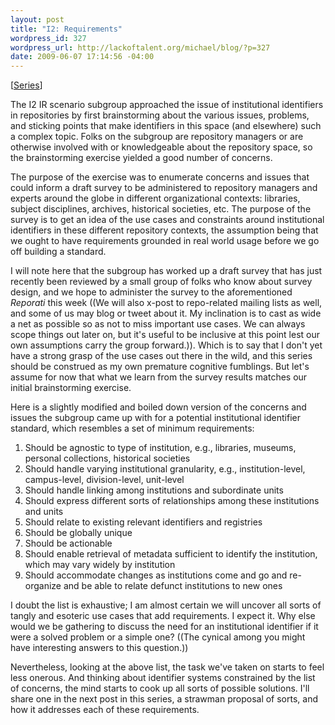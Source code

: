 ```yaml
--- 
layout: post
title: "I2: Requirements"
wordpress_id: 327
wordpress_url: http://lackoftalent.org/michael/blog/?p=327
date: 2009-06-07 17:14:56 -04:00
---
```

[<a href="http://lackoftalent.org/michael/blog/category/niso-i2/">Series</a>]

The I2 IR scenario subgroup approached the issue of institutional identifiers in repositories by first brainstorming about the various issues, problems, and sticking points that make identifiers in this space (and elsewhere) such a complex topic.  Folks on the subgroup are repository managers or are otherwise involved with or knowledgeable about the repository space, so the brainstorming exercise yielded a good number of concerns.  

The purpose of the exercise was to enumerate concerns and issues that could inform a draft survey to be administered to repository managers and experts around the globe in different organizational contexts: libraries, subject disciplines, archives, historical societies, etc.  The purpose of the survey is to get an idea of the use cases and constraints around institutional identifiers in these different repository contexts, the assumption being that we ought to have requirements grounded in real world usage before we go off building a standard.

I will note here that the subgroup has worked up a draft survey that has just recently been reviewed by a small group of folks who know about survey design, and we hope to administer the survey to the aforementioned <em>Reporati</em> this week ((We will also x-post to repo-related mailing lists as well, and some of us may blog or tweet about it.  My inclination is to cast as wide a net as possible so as not to miss important use cases.  We can always scope things out later on, but it's useful to be inclusive at this point lest our own assumptions carry the group forward.)).  Which is to say that I don't yet have a strong grasp of the use cases out there in the wild, and this series should be construed as my own premature cognitive fumblings.  But let's assume for now that what we learn from the survey results matches our initial brainstorming exercise.  

Here is a slightly modified and boiled down version of the concerns and issues the subgroup came up with for a potential institutional identifier standard, which resembles a set of minimum requirements:

<ol>
	<li>Should be agnostic to type of institution, e.g., libraries, museums, personal collections, historical societies</li>
	<li>Should handle varying institutional granularity, e.g., institution-level, campus-level, division-level, unit-level</li>
	<li>Should handle linking among institutions and subordinate units</li>
	<li>Should express different sorts of relationships among these institutions and units</li>
	<li>Should relate to existing relevant identifiers and registries</li>
	<li>Should be globally unique</li>
	<li>Should be actionable</li>
	<li>Should enable retrieval of metadata sufficient to identify the institution, which may vary widely by institution</li>
	<li>Should accommodate changes as institutions come and go and re-organize and be able to relate defunct institutions to new ones</li>
</ol>

I doubt the list is exhaustive; I am almost certain we will uncover all sorts of tangly and esoteric use cases that add requirements.  I expect it.  Why else would we be gathering to discuss the need for an institutional identifier if it were a solved problem or a simple one?  ((The cynical among you might have interesting answers to this question.))

Nevertheless, looking at the above list, the task we've taken on starts to feel less onerous.  And thinking about identifier systems constrained by the list of concerns, the mind starts to cook up all sorts of possible solutions.  I'll share one in the next post in this series, a strawman proposal of sorts, and how it addresses each of these requirements.
